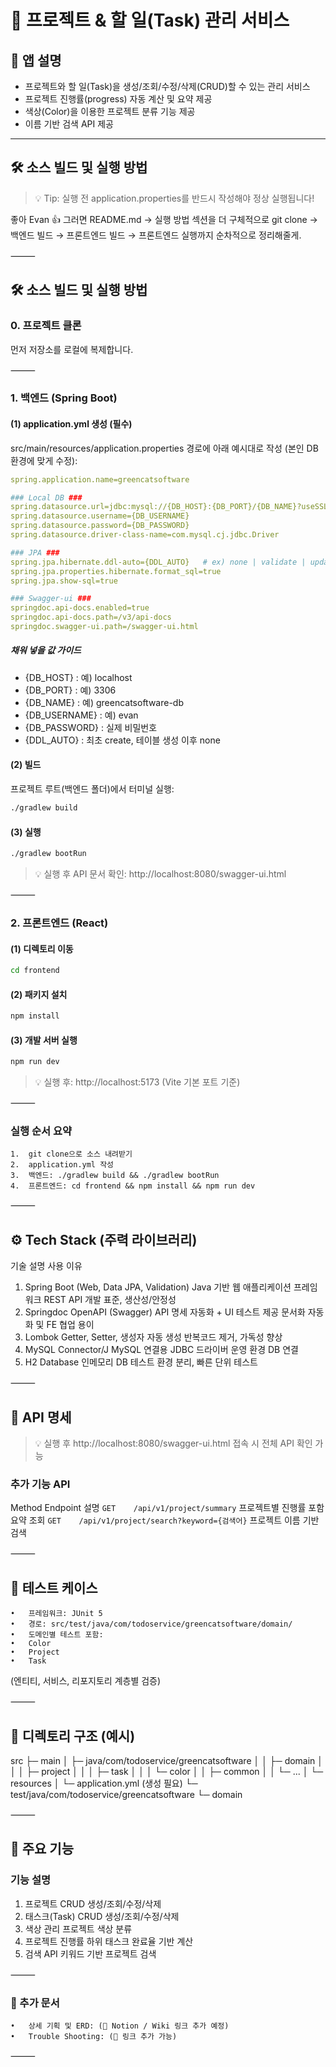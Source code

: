 # 📌 프로젝트 & 할 일(Task) 관리 서비스

## 📖 앱 설명
- 프로젝트와 할 일(Task)을 생성/조회/수정/삭제(CRUD)할 수 있는 관리 서비스
- 프로젝트 진행률(progress) 자동 계산 및 요약 제공
- 색상(Color)을 이용한 프로젝트 분류 기능 제공
- 이름 기반 검색 API 제공

---

## 🛠 소스 빌드 및 실행 방법
> 💡 Tip: 실행 전 application.properties를 반드시 작성해야 정상 실행됩니다!

좋아 Evan 👍 그러면 README.md → 실행 방법 섹션을 더 구체적으로 git clone → 백엔드 빌드 → 프론트엔드 빌드 → 프론트엔드 실행까지 순차적으로 정리해줄게.

⸻


## 🛠 소스 빌드 및 실행 방법

### 0. 프로젝트 클론
먼저 저장소를 로컬에 복제합니다.

⸻

### 1. 백엔드 (Spring Boot)

#### (1) application.yml 생성 (필수)

src/main/resources/application.properties 경로에 아래 예시대로 작성 (본인 DB 환경에 맞게 수정):

```yaml
spring.application.name=greencatsoftware

### Local DB ###
spring.datasource.url=jdbc:mysql://{DB_HOST}:{DB_PORT}/{DB_NAME}?useSSL=false&allowPublicKeyRetrieval=true&serverTimezone=UTC&characterEncoding=utf8
spring.datasource.username={DB_USERNAME}
spring.datasource.password={DB_PASSWORD}
spring.datasource.driver-class-name=com.mysql.cj.jdbc.Driver

### JPA ###
spring.jpa.hibernate.ddl-auto={DDL_AUTO}   # ex) none | validate | update | create | create-drop
spring.jpa.properties.hibernate.format_sql=true
spring.jpa.show-sql=true

### Swagger-ui ###
springdoc.api-docs.enabled=true
springdoc.api-docs.path=/v3/api-docs
springdoc.swagger-ui.path=/swagger-ui.html
```
##### 채워 넣을 값 가이드
- {DB_HOST} : 예) localhost
- {DB_PORT} : 예) 3306
- {DB_NAME} : 예) greencatsoftware-db
- {DB_USERNAME} : 예) evan
- {DB_PASSWORD} : 실제 비밀번호
- {DDL_AUTO} : 최초 create, 테이블 생성 이후 none

#### (2) 빌드

프로젝트 루트(백엔드 폴더)에서 터미널 실행:
```bash
./gradlew build
```

#### (3) 실행
```bash
./gradlew bootRun
```

> 💡 실행 후 API 문서 확인: http://localhost:8080/swagger-ui.html

⸻

### 2. 프론트엔드 (React)

#### (1) 디렉토리 이동
```bash
cd frontend
```

#### (2) 패키지 설치
```bash
npm install
```

#### (3) 개발 서버 실행
```bash
npm run dev
```
> 💡 실행 후: http://localhost:5173 (Vite 기본 포트 기준)

⸻

### 실행 순서 요약
	1.	git clone으로 소스 내려받기
	2.	application.yml 작성
	3.	백엔드: ./gradlew build && ./gradlew bootRun
	4.	프론트엔드: cd frontend && npm install && npm run dev

⸻

## ⚙️ Tech Stack (주력 라이브러리)

기술	설명	사용 이유
1. Spring Boot (Web, Data JPA, Validation)	Java 기반 웹 애플리케이션 프레임워크	REST API 개발 표준, 생산성/안정성
2. Springdoc OpenAPI (Swagger)	API 명세 자동화 + UI 테스트 제공	문서화 자동화 및 FE 협업 용이
3. Lombok	Getter, Setter, 생성자 자동 생성	반복코드 제거, 가독성 향상
4. MySQL Connector/J	MySQL 연결용 JDBC 드라이버	운영 환경 DB 연결
5. H2 Database	인메모리 DB	테스트 환경 분리, 빠른 단위 테스트


⸻

## 🔐 API 명세
> 💡 실행 후 http://localhost:8080/swagger-ui.html 접속 시 전체 API 확인 가능

### 추가 기능 API

Method	Endpoint	설명
`GET	/api/v1/project/summary`	프로젝트별 진행률 포함 요약 조회
`GET	/api/v1/project/search?keyword={검색어}`	프로젝트 이름 기반 검색


⸻

## 🧪 테스트 케이스
	•	프레임워크: JUnit 5
	•	경로: src/test/java/com/todoservice/greencatsoftware/domain/
	•	도메인별 테스트 포함:
	•	Color
	•	Project
	•	Task
(엔티티, 서비스, 리포지토리 계층별 검증)

⸻

## 📁 디렉토리 구조 (예시)

src
 ├─ main
 │   ├─ java/com/todoservice/greencatsoftware
 │   │    ├─ domain
 │   │    │    ├─ project
 │   │    │    ├─ task
 │   │    │    └─ color
 │   │    ├─ common
 │   │    └─ ...
 │   └─ resources
 │        └─ application.yml (생성 필요)
 └─ test/java/com/todoservice/greencatsoftware
      └─ domain


⸻

## 🚀 주요 기능

### 기능	설명
1. 프로젝트 CRUD	생성/조회/수정/삭제
2. 태스크(Task) CRUD	생성/조회/수정/삭제
3. 색상 관리	프로젝트 색상 분류
4. 프로젝트 진행률	하위 태스크 완료율 기반 계산
5. 검색 API	키워드 기반 프로젝트 검색


⸻

### 📄 추가 문서
	•	상세 기획 및 ERD: (📘 Notion / Wiki 링크 추가 예정)
	•	Trouble Shooting: (🔗 링크 추가 가능)

⸻
